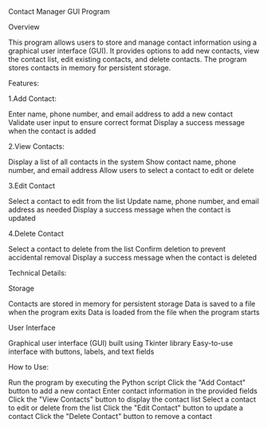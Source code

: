 Contact Manager GUI Program


Overview

This program allows users to store and manage contact information using a graphical user interface (GUI). 
It provides options to add new contacts, view the contact list, edit existing contacts, and delete contacts. The program stores contacts in memory for persistent storage.


Features:


1.Add Contact:

  Enter name, phone number, and email address to add a new contact
  Validate user input to ensure correct format
   Display a success message when the contact is added

2.View Contacts:

  Display a list of all contacts in the system
    Show contact name, phone number, and email address
    Allow users to select a contact to edit or delete

3.Edit Contact

  Select a contact to edit from the list
    Update name, phone number, and email address as needed
    Display a success message when the contact is updated

4.Delete Contact

  Select a contact to delete from the list
    Confirm deletion to prevent accidental removal
    Display a success message when the contact is deleted

Technical Details:


Storage

  Contacts are stored in memory for persistent storage
    Data is saved to a file when the program exits
    Data is loaded from the file when the program starts

User Interface

  Graphical user interface (GUI) built using Tkinter library
    Easy-to-use interface with buttons, labels, and text fields



How to Use:

   Run the program by executing the Python script
    Click the "Add Contact" button to add a new contact
    Enter contact information in the provided fields
    Click the "View Contacts" button to display the contact list
    Select a contact to edit or delete from the list
    Click the "Edit Contact" button to update a contact
    Click the "Delete Contact" button to remove a contact


